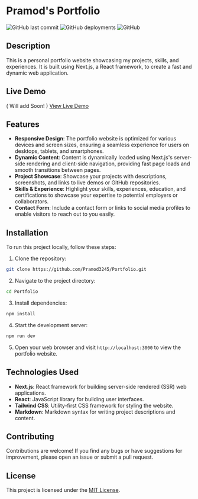 # Pramod's Portfolio

![GitHub last commit](https://img.shields.io/github/last-commit/[username]/[repository]?style=flat-square)
![GitHub deployments](https://img.shields.io/github/deployments/[username]/[repository]/Production?style=flat-square)
![GitHub](https://img.shields.io/github/license/[username]/[repository]?style=flat-square)

## Description

This is a personal portfolio website showcasing my projects, skills, and experiences. It is built using Next.js, a React framework, to create a fast and dynamic web application.

## Live Demo
( Will add Soon! )
[View Live Demo](https://your-portfolio-url.com)

## Features

- **Responsive Design**: The portfolio website is optimized for various devices and screen sizes, ensuring a seamless experience for users on desktops, tablets, and smartphones.
- **Dynamic Content**: Content is dynamically loaded using Next.js's server-side rendering and client-side navigation, providing fast page loads and smooth transitions between pages.
- **Project Showcase**: Showcase your projects with descriptions, screenshots, and links to live demos or GitHub repositories.
- **Skills & Experience**: Highlight your skills, experiences, education, and certifications to showcase your expertise to potential employers or collaborators.
- **Contact Form**: Include a contact form or links to social media profiles to enable visitors to reach out to you easily.

## Installation

To run this project locally, follow these steps:

1. Clone the repository:

```bash
git clone https://github.com/Pramod3245/Portfolio.git
```

2. Navigate to the project directory:

```bash
cd Portfolio
```

3. Install dependencies:

```bash
npm install
```

4. Start the development server:

```bash
npm run dev
```

5. Open your web browser and visit `http://localhost:3000` to view the portfolio website.

## Technologies Used

- **Next.js**: React framework for building server-side rendered (SSR) web applications.
- **React**: JavaScript library for building user interfaces.
- **Tailwind CSS**: Utility-first CSS framework for styling the website.
- **Markdown**: Markdown syntax for writing project descriptions and content.

## Contributing

Contributions are welcome! If you find any bugs or have suggestions for improvement, please open an issue or submit a pull request.

## License

This project is licensed under the [MIT License](LICENSE).
